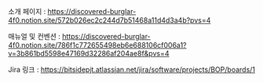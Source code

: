 
소개 페이지 : https://discovered-burglar-4f0.notion.site/572b026ec2c244d7b51468a11d4d3a4b?pvs=4

매뉴얼 및 컨벤션 : https://discovered-burglar-4f0.notion.site/786f1c772655498eb6e688106cf006a1?v=3b861bd5598e47169d32286af204ae8f&pvs=4

Jira 링크 : https://bitsidepjt.atlassian.net/jira/software/projects/BOP/boards/1
